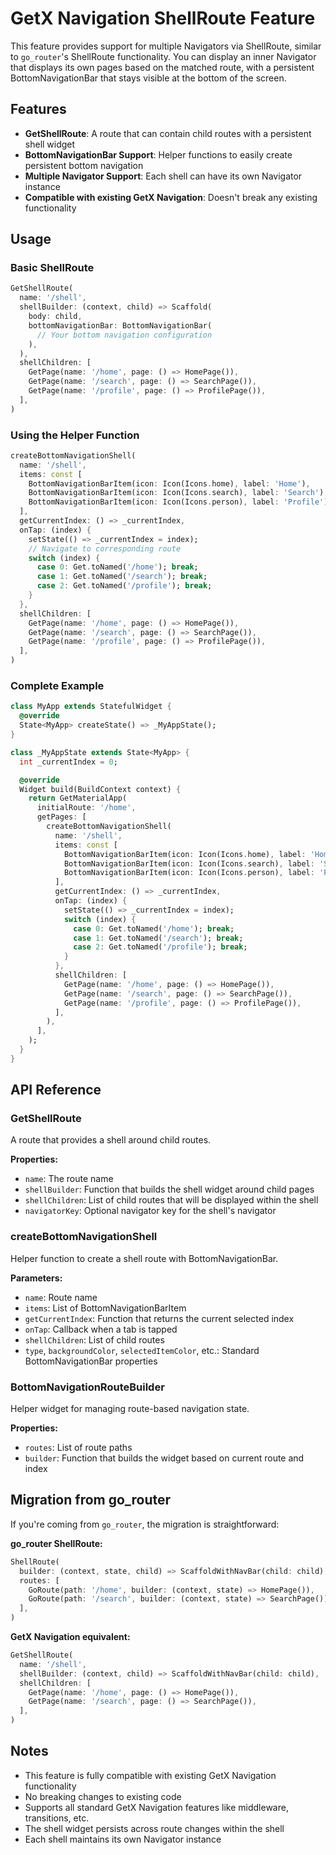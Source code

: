 # GetX Navigation ShellRoute Feature

This feature provides support for multiple Navigators via ShellRoute, similar to `go_router`'s ShellRoute functionality. You can display an inner Navigator that displays its own pages based on the matched route, with a persistent BottomNavigationBar that stays visible at the bottom of the screen.

## Features

- **GetShellRoute**: A route that can contain child routes with a persistent shell widget
- **BottomNavigationBar Support**: Helper functions to easily create persistent bottom navigation
- **Multiple Navigator Support**: Each shell can have its own Navigator instance
- **Compatible with existing GetX Navigation**: Doesn't break any existing functionality

## Usage

### Basic ShellRoute

```dart
GetShellRoute(
  name: '/shell',
  shellBuilder: (context, child) => Scaffold(
    body: child,
    bottomNavigationBar: BottomNavigationBar(
      // Your bottom navigation configuration
    ),
  ),
  shellChildren: [
    GetPage(name: '/home', page: () => HomePage()),
    GetPage(name: '/search', page: () => SearchPage()),
    GetPage(name: '/profile', page: () => ProfilePage()),
  ],
)
```

### Using the Helper Function

```dart
createBottomNavigationShell(
  name: '/shell',
  items: const [
    BottomNavigationBarItem(icon: Icon(Icons.home), label: 'Home'),
    BottomNavigationBarItem(icon: Icon(Icons.search), label: 'Search'),
    BottomNavigationBarItem(icon: Icon(Icons.person), label: 'Profile'),
  ],
  getCurrentIndex: () => _currentIndex,
  onTap: (index) {
    setState(() => _currentIndex = index);
    // Navigate to corresponding route
    switch (index) {
      case 0: Get.toNamed('/home'); break;
      case 1: Get.toNamed('/search'); break;
      case 2: Get.toNamed('/profile'); break;
    }
  },
  shellChildren: [
    GetPage(name: '/home', page: () => HomePage()),
    GetPage(name: '/search', page: () => SearchPage()),
    GetPage(name: '/profile', page: () => ProfilePage()),
  ],
)
```

### Complete Example

```dart
class MyApp extends StatefulWidget {
  @override
  State<MyApp> createState() => _MyAppState();
}

class _MyAppState extends State<MyApp> {
  int _currentIndex = 0;

  @override
  Widget build(BuildContext context) {
    return GetMaterialApp(
      initialRoute: '/home',
      getPages: [
        createBottomNavigationShell(
          name: '/shell',
          items: const [
            BottomNavigationBarItem(icon: Icon(Icons.home), label: 'Home'),
            BottomNavigationBarItem(icon: Icon(Icons.search), label: 'Search'),
            BottomNavigationBarItem(icon: Icon(Icons.person), label: 'Profile'),
          ],
          getCurrentIndex: () => _currentIndex,
          onTap: (index) {
            setState(() => _currentIndex = index);
            switch (index) {
              case 0: Get.toNamed('/home'); break;
              case 1: Get.toNamed('/search'); break;
              case 2: Get.toNamed('/profile'); break;
            }
          },
          shellChildren: [
            GetPage(name: '/home', page: () => HomePage()),
            GetPage(name: '/search', page: () => SearchPage()),
            GetPage(name: '/profile', page: () => ProfilePage()),
          ],
        ),
      ],
    );
  }
}
```

## API Reference

### GetShellRoute

A route that provides a shell around child routes.

**Properties:**

- `name`: The route name
- `shellBuilder`: Function that builds the shell widget around child pages
- `shellChildren`: List of child routes that will be displayed within the shell
- `navigatorKey`: Optional navigator key for the shell's navigator

### createBottomNavigationShell

Helper function to create a shell route with BottomNavigationBar.

**Parameters:**

- `name`: Route name
- `items`: List of BottomNavigationBarItem
- `getCurrentIndex`: Function that returns the current selected index
- `onTap`: Callback when a tab is tapped
- `shellChildren`: List of child routes
- `type`, `backgroundColor`, `selectedItemColor`, etc.: Standard BottomNavigationBar properties

### BottomNavigationRouteBuilder

Helper widget for managing route-based navigation state.

**Properties:**

- `routes`: List of route paths
- `builder`: Function that builds the widget based on current route and index

## Migration from go_router

If you're coming from `go_router`, the migration is straightforward:

**go_router ShellRoute:**

```dart
ShellRoute(
  builder: (context, state, child) => ScaffoldWithNavBar(child: child),
  routes: [
    GoRoute(path: '/home', builder: (context, state) => HomePage()),
    GoRoute(path: '/search', builder: (context, state) => SearchPage()),
  ],
)
```

**GetX Navigation equivalent:**

```dart
GetShellRoute(
  name: '/shell',
  shellBuilder: (context, child) => ScaffoldWithNavBar(child: child),
  shellChildren: [
    GetPage(name: '/home', page: () => HomePage()),
    GetPage(name: '/search', page: () => SearchPage()),
  ],
)
```

## Notes

- This feature is fully compatible with existing GetX Navigation functionality
- No breaking changes to existing code
- Supports all standard GetX Navigation features like middleware, transitions, etc.
- The shell widget persists across route changes within the shell
- Each shell maintains its own Navigator instance
